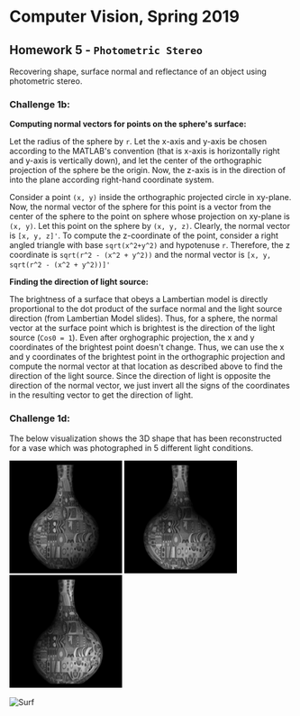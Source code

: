 # Computer Vision, Spring 2019
## Homework 5 - `Photometric Stereo`
Recovering shape, surface normal and reflectance of an object using photometric stereo.
### Challenge 1b:
**Computing normal vectors for points on the sphere's surface:**

Let the radius of the sphere by `r`. Let the x-axis and y-axis be chosen according to the MATLAB's convention (that is x-axis is horizontally right and y-axis is vertically down), and let the center of the orthographic projection of the sphere be the origin. Now, the z-axis is in the direction of into the plane according right-hand coordinate system. 

Consider a point `(x, y)` inside the orthographic projected circle in xy-plane. Now, the normal vector of the sphere for this point is a vector from the center of the sphere to the point on sphere whose projection on xy-plane is `(x, y)`. Let this point on the sphere by `(x, y, z)`. Clearly, the normal vector is `[x, y, z]'`. To compute the z-coordinate of the point, consider a right angled triangle with base `sqrt(x^2+y^2)` and hypotenuse `r`. Therefore, the z coordinate is `sqrt(r^2 - (x^2 + y^2))` and the normal vector is `[x, y, sqrt(r^2 - (x^2 + y^2))]'`

**Finding the direction of light source:**

The brightness of a surface that obeys a Lambertian model is directly proportional to the dot product of the surface normal and the light source direction (from Lambertian Model slides). Thus, for a sphere, the normal vector at the surface point which is brightest is the direction of the light source (`Cos0 = 1`). Even after orghographic projection, the x and y coordinates of the brightest point doesn't change. Thus, we can use the x and y coordinates of the brightest point in the orthographic projection and compute the normal vector at that location as described above to find the direction of the light source. Since the direction of light is opposite the direction of the normal vector, we just invert all the signs of the coordinates in the resulting vector to get the direction of light.

### Challenge 1d:
The below visualization shows the 3D shape that has been reconstructed for a vase which was photographed in 5 different light conditions.

<p float="left">
	<img src="vase3.png" width="200" />
	<img src="vase4.png" width="200" />
	<img src="vase5.png" width="200" />
</p>

![Surf](Vase_ReconstructedSurface.gif?raw=true "3DSurf")